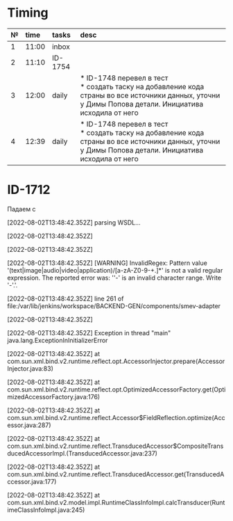 # Timing

| №   | time  | tasks      | desc                                                                                                                                                       |
|:----|:------|:-----------|:-----------------------------------------------------------------------------------------------------------------------------------------------------------|
| 1   | 11:00 | inbox      |                                                                                                                                                            |
| 2   | 11:10 | ID-1754    |                                                                                                                                                            |
| 3   | 12:00 | daily      | * ID-1748 перевел в тест <br/> * создать таску на добавление кода страны во все источники данных, уточни у Димы Попова детали. Инициатива исходила от него |
| 4   | 12:39 | daily      | * ID-1748 перевел в тест <br/> * создать таску на добавление кода страны во все источники данных, уточни у Димы Попова детали. Инициатива исходила от него |


# ID-1712
Падаем с

[2022-08-02T13:48:42.352Z] parsing WSDL...

[2022-08-02T13:48:42.352Z]

[2022-08-02T13:48:42.352Z]

[2022-08-02T13:48:42.352Z] [WARNING] InvalidRegex: Pattern value '(text|image|audio|video|application)/[a-zA-Z0-9-+.]*' is not a valid regular expression. The reported error was: ''-' is an invalid character range. Write '\-'.'.

[2022-08-02T13:48:42.352Z]   line 261 of file:/var/lib/jenkins/workspace/BACKEND-GEN/components/smev-adapter

[2022-08-02T13:48:42.352Z]

[2022-08-02T13:48:42.352Z] Exception in thread "main" java.lang.ExceptionInInitializerError

[2022-08-02T13:48:42.352Z] 	at com.sun.xml.bind.v2.runtime.reflect.opt.AccessorInjector.prepare(AccessorInjector.java:83)

[2022-08-02T13:48:42.352Z] 	at com.sun.xml.bind.v2.runtime.reflect.opt.OptimizedAccessorFactory.get(OptimizedAccessorFactory.java:176)

[2022-08-02T13:48:42.352Z] 	at com.sun.xml.bind.v2.runtime.reflect.Accessor$FieldReflection.optimize(Accessor.java:287)

[2022-08-02T13:48:42.352Z] 	at com.sun.xml.bind.v2.runtime.reflect.TransducedAccessor$CompositeTransducedAccessorImpl.<init>(TransducedAccessor.java:237)

[2022-08-02T13:48:42.352Z] 	at com.sun.xml.bind.v2.runtime.reflect.TransducedAccessor.get(TransducedAccessor.java:177)

[2022-08-02T13:48:42.352Z] 	at com.sun.xml.bind.v2.model.impl.RuntimeClassInfoImpl.calcTransducer(RuntimeClassInfoImpl.java:245)
